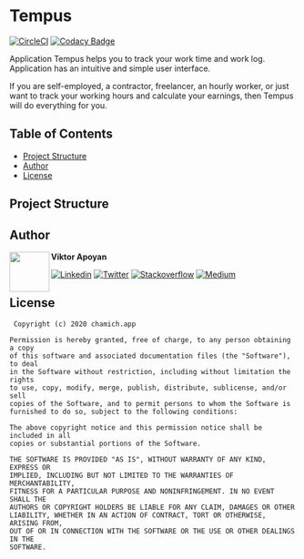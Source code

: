 # Tempus

[![CircleCI](https://circleci.com/gh/ChamichApps/Tempus/tree/develop.svg?style=shield)](https://circleci.com/gh/ChamichApps/Tempus/tree/develop)
[![Codacy Badge](https://app.codacy.com/project/badge/Grade/7d0a54e3dd6a448481fab2a7647a5858)](https://www.codacy.com/gh/ChamichApps/Tempus/dashboard?utm_source=github.com&amp;utm_medium=referral&amp;utm_content=ChamichApps/Tempus&amp;utm_campaign=Badge_Grade)

Application Tempus helps you to track your work time and work log. Application has an intuitive and simple user interface. 

If you are self-employed, a contractor, freelancer, an hourly worker, or just want to track your working hours and calculate your earnings, then Tempus will do everything for you.

## Table of Contents

-   [Project Structure](https://github.com/ChamichApps/Tempus#project-structure)
-   [Author](https://github.com/ChamichApps/Tempus#author)
-   [License](https://github.com/ChamichApps/Tempus#license)


## Project Structure

## Author

<a href="https://medium.com/@vapoyan" target="_blank">
  <img src="https://media-exp1.licdn.com/dms/image/C4D03AQG1bcSjvx4v9g/profile-displayphoto-shrink_200_200/0?e=1608768000&v=beta&t=fIidjjlBbmqmaWB6YXKr4Rxa-r9FqZX5UhUvYkgEiYw" width="70" align="left">
</a>

**Viktor Apoyan**

[![Linkedin](https://img.shields.io/badge/-linkedin-grey?logo=linkedin)](https://www.linkedin.com/in/victorapoyan/)
[![Twitter](https://img.shields.io/badge/-twitter-grey?logo=twitter)](https://twitter.com/ApoyanViktor)
[![Stackoverflow](https://img.shields.io/badge/-stackoverflow-grey?logo=Stackoverflow)](https://stackoverflow.com/users/612606/viktor-apoyan)
[![Medium](https://img.shields.io/badge/-medium-grey?logo=medium)](https://medium.com/@vapoyan)

## License

```license
 Copyright (c) 2020 chamich.app

Permission is hereby granted, free of charge, to any person obtaining a copy
of this software and associated documentation files (the "Software"), to deal
in the Software without restriction, including without limitation the rights
to use, copy, modify, merge, publish, distribute, sublicense, and/or sell
copies of the Software, and to permit persons to whom the Software is
furnished to do so, subject to the following conditions:

The above copyright notice and this permission notice shall be included in all
copies or substantial portions of the Software.

THE SOFTWARE IS PROVIDED "AS IS", WITHOUT WARRANTY OF ANY KIND, EXPRESS OR
IMPLIED, INCLUDING BUT NOT LIMITED TO THE WARRANTIES OF MERCHANTABILITY,
FITNESS FOR A PARTICULAR PURPOSE AND NONINFRINGEMENT. IN NO EVENT SHALL THE
AUTHORS OR COPYRIGHT HOLDERS BE LIABLE FOR ANY CLAIM, DAMAGES OR OTHER
LIABILITY, WHETHER IN AN ACTION OF CONTRACT, TORT OR OTHERWISE, ARISING FROM,
OUT OF OR IN CONNECTION WITH THE SOFTWARE OR THE USE OR OTHER DEALINGS IN THE
SOFTWARE.
```
